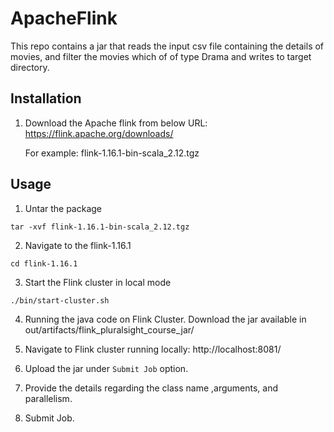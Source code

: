 # ApacheFlink

This repo contains a jar that reads the input csv file containing the details of movies,
 and filter the movies which of of type Drama and writes to target directory.
## Installation
1. Download the Apache flink from below URL:
    https://flink.apache.org/downloads/

   For example: flink-1.16.1-bin-scala_2.12.tgz

## Usage

1. Untar the package
```
tar -xvf flink-1.16.1-bin-scala_2.12.tgz
```
2. Navigate to the flink-1.16.1
```
cd flink-1.16.1
```
3. Start the Flink cluster in local mode
```
./bin/start-cluster.sh
```
4. Running the java code on Flink Cluster.
   Download the jar available in out/artifacts/flink_pluralsight_course_jar/

5. Navigate to Flink cluster running locally:
http://localhost:8081/

6. Upload the jar under `Submit Job` option.

7. Provide the details regarding the class name ,arguments, and parallelism.

8. Submit Job.